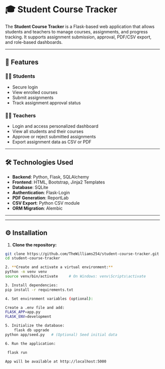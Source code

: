 # 🎓 Student Course Tracker

The **Student Course Tracker** is a Flask-based web application that allows students and teachers to manage courses, assignments, and progress tracking. It supports assignment submission, approval, PDF/CSV export, and role-based dashboards.

---

## 🚀 Features

### 🧑‍🎓 Students
- Secure login
- View enrolled courses
- Submit assignments
- Track assignment approval status

### 👩‍🏫 Teachers
- Login and access personalized dashboard
- View all students and their courses
- Approve or reject submitted assignments
- Export assignment data as CSV or PDF

---

## 🛠 Technologies Used

- **Backend**: Python, Flask, SQLAlchemy
- **Frontend**: HTML, Bootstrap, Jinja2 Templates
- **Database**: SQLite
- **Authentication**: Flask-Login
- **PDF Generation**: ReportLab
- **CSV Export**: Python CSV module
- **ORM Migration**: Alembic

---


---

## ⚙️ Installation

1. **Clone the repository:**

```bash
git clone https://github.com/TheWilliams254/student-course-tracker.git
cd student-course-tracker

2. **Create and activate a virtual environment:**
python -m venv venv
source venv/bin/activate     # On Windows: venv\Scripts\activate

3. Install dependencies:
pip install -r requirements.txt

4. Set environment variables (optional):

Create a .env file and add:
FLASK_APP=app.py
FLASK_ENV=development

5. Initialize the database:
    flask db upgrade
python app/seed.py   # (Optional) Seed initial data

6. Run the application:

 flask run

App will be available at http://localhost:5000
